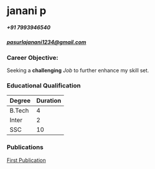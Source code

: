 # janani p
##### +91 7993946540
##### pasurlajanani1234@gmail.com

### Career Objective:
Seeking a **challenging** *Job* to further enhance my skill set. 

### Educational Qualification

Degree | Duration
---|---
B.Tech | 4
Inter | 2 
SSC | 10


### Publications
[First Publication](https://google.com)

